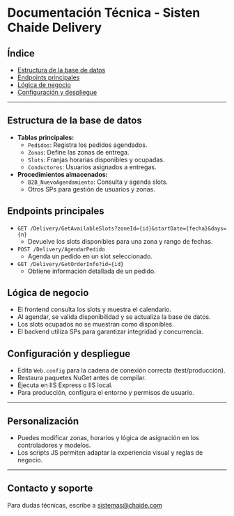 # Documentación Técnica - Sisten Chaide Delivery

## Índice
- [Estructura de la base de datos](#estructura-de-la-base-de-datos)
- [Endpoints principales](#endpoints-principales)
- [Lógica de negocio](#logica-de-negocio)
- [Configuración y despliegue](#configuracion-y-despliegue)

---

## Estructura de la base de datos
- **Tablas principales:**
  - `Pedidos`: Registra los pedidos agendados.
  - `Zonas`: Define las zonas de entrega.
  - `Slots`: Franjas horarias disponibles y ocupadas.
  - `Conductores`: Usuarios asignados a entregas.
- **Procedimientos almacenados:**
  - `B2B_NuevoAgendamiento`: Consulta y agenda slots.
  - Otros SPs para gestión de usuarios y zonas.

## Endpoints principales
- `GET /Delivery/GetAvailableSlots?zoneId={id}&startDate={fecha}&days={n}`
  - Devuelve los slots disponibles para una zona y rango de fechas.
- `POST /Delivery/AgendarPedido`
  - Agenda un pedido en un slot seleccionado.
- `GET /Delivery/GetOrderInfo?id={id}`
  - Obtiene información detallada de un pedido.

## Lógica de negocio
- El frontend consulta los slots y muestra el calendario.
- Al agendar, se valida disponibilidad y se actualiza la base de datos.
- Los slots ocupados no se muestran como disponibles.
- El backend utiliza SPs para garantizar integridad y concurrencia.

## Configuración y despliegue
- Edita `Web.config` para la cadena de conexión correcta (test/producción).
- Restaura paquetes NuGet antes de compilar.
- Ejecuta en IIS Express o IIS local.
- Para producción, configura el entorno y permisos de usuario.

---

## Personalización
- Puedes modificar zonas, horarios y lógica de asignación en los controladores y modelos.
- Los scripts JS permiten adaptar la experiencia visual y reglas de negocio.

---

## Contacto y soporte
Para dudas técnicas, escribe a sistemas@chaide.com
